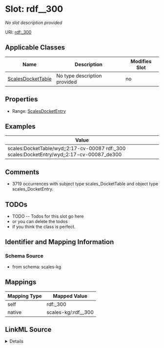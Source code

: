 

# Slot: rdf__300


_No slot description provided_





URI: [rdf:_300](http://www.w3.org/1999/02/22-rdf-syntax-ns#_300)



<!-- no inheritance hierarchy -->





## Applicable Classes

| Name | Description | Modifies Slot |
| --- | --- | --- |
| [ScalesDocketTable](../classes/ScalesDocketTable.md) | No type description provided |  no  |







## Properties

* Range: [ScalesDocketEntry](../classes/ScalesDocketEntry.md)






## Examples

| Value |
| --- |
| scales:DocketTable/wyd;;2:17-cv-00087 rdf:_300 scales:DocketEntry/wyd;;2:17-cv-00087_de300 |

## Comments

* 3719 occurrences with subject type scales_DocketTable and object type scales_DocketEntry.

## TODOs

* TODO -- Todos for this slot go here
* or you can delete the todos
* if you think the class is perfect.

## Identifier and Mapping Information







### Schema Source


* from schema: scales-kg




## Mappings

| Mapping Type | Mapped Value |
| ---  | ---  |
| self | rdf:_300 |
| native | scales-kg/:rdf__300 |




## LinkML Source

<details>
```yaml
name: rdf__300
description: No slot description provided
todos:
- TODO -- Todos for this slot go here
- or you can delete the todos
- if you think the class is perfect.
comments:
- 3719 occurrences with subject type scales_DocketTable and object type scales_DocketEntry.
examples:
- value: scales:DocketTable/wyd;;2:17-cv-00087 rdf:_300 scales:DocketEntry/wyd;;2:17-cv-00087_de300
from_schema: scales-kg
rank: 1000
slot_uri: rdf:_300
alias: rdf__300
domain_of:
- scales_DocketTable
range: scales_DocketEntry

```
</details>